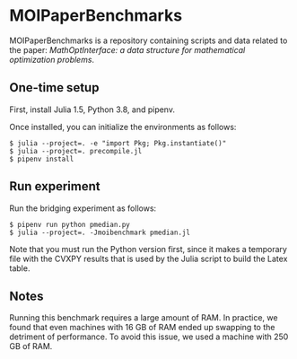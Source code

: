 # MOIPaperBenchmarks

MOIPaperBenchmarks is a repository containing scripts and data related to the
paper: _MathOptInterface: a data structure for mathematical optimization
problems_.

## One-time setup

First, install Julia 1.5, Python 3.8, and pipenv.

Once installed, you can initialize the environments as follows:

```
$ julia --project=. -e "import Pkg; Pkg.instantiate()"
$ julia --project=. precompile.jl
$ pipenv install
```

## Run experiment

Run the bridging experiment as follows:

```
$ pipenv run python pmedian.py
$ julia --project=. -Jmoibenchmark pmedian.jl
```

Note that you must run the Python version first, since it makes a temporary file
with the CVXPY results that is used by the Julia script to build the Latex
table.

## Notes

Running this benchmark requires a large amount of RAM. In practice, we found that
even machines with 16 GB of RAM ended up swapping to the detriment of performance.
To avoid this issue, we used a machine with 250 GB of RAM.

